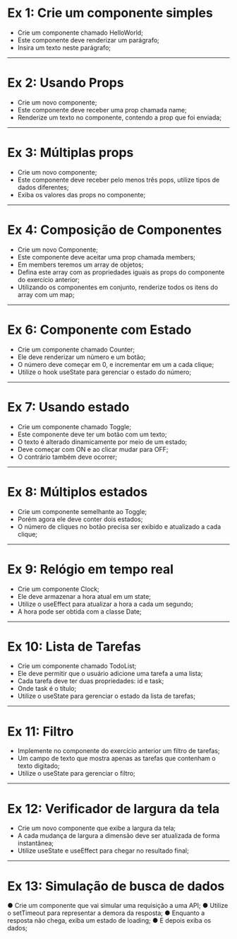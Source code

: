 # Ex 1: Crie um componente simples
* Crie um componente chamado HelloWorld;
* Este componente deve renderizar um parágrafo;
* Insira um texto neste parágrafo;

***

# Ex 2: Usando Props
* Crie um novo componente;
* Este componente deve receber uma prop chamada
name;
* Renderize um texto no componente, contendo a
prop que foi enviada;

***

# Ex 3: Múltiplas props
* Crie um novo componente;
* Este componente deve receber pelo menos três
pops, utilize tipos de dados diferentes;
* Exiba os valores das props no componente;

***

# Ex 4: Composição de Componentes
* Crie um novo Componente;
* Este componente deve aceitar uma prop chamada members;
* Em members teremos um array de objetos;
* Defina este array com as propriedades iguais as props do
componente do exercício anterior;
* Utilizando os componentes em conjunto, renderize todos os
itens do array com um map;

***

# Ex 6: Componente com Estado
* Crie um componente chamado Counter;
* Ele deve renderizar um número e um botão;
* O número deve começar em 0, e incrementar em
um a cada clique;
* Utilize o hook useState para gerenciar o estado do
número;

***

# Ex 7: Usando estado
* Crie um componente chamado Toggle;
* Este componente deve ter um botão com um texto;
* O texto é alterado dinamicamente por meio de um
estado;
* Deve começar com ON e ao clicar mudar para OFF;
* O contrário também deve ocorrer;

***

# Ex 8: Múltiplos estados
* Crie um componente semelhante ao Toggle;
* Porém agora ele deve conter dois estados;
* O número de cliques no botão precisa ser exibido e
atualizado a cada clique;

***

# Ex 9: Relógio em tempo real
* Crie um componente Clock;
* Ele deve armazenar a hora atual em um state;
* Utilize o useEffect para atualizar a hora a cada um
segundo;
* A hora pode ser obtida com a classe Date;

***

# Ex 10: Lista de Tarefas
* Crie um componente chamado TodoList;
* Ele deve permitir que o usuário adicione uma tarefa
a uma lista;
* Cada tarefa deve ter duas propriedades: id e task;
* Onde task é o título;
* Utilize o useState para gerenciar o estado da lista de
tarefas;

***

# Ex 11: Filtro
* Implemente no componente do exercício anterior um filtro de tarefas;
* Um campo de texto que mostra apenas as tarefas que contenham o texto digitado;
* Utilize o useState para gerenciar o filtro;

***

# Ex 12: Verificador de largura da tela
* Crie um novo componente que exibe a largura da tela;
* A cada mudança de largura a dimensão deve ser atualizada de forma instantânea;
* Utilize useState e useEffect para chegar no resultado final;

***

# Ex 13: Simulação de busca de dados
● Crie um componente que vai simular uma 
requisição a uma API;
● Utilize o setTimeout para representar a demora da 
resposta;
● Enquanto a resposta não chega, exiba um estado 
de loading;
● E depois exiba os dados;
